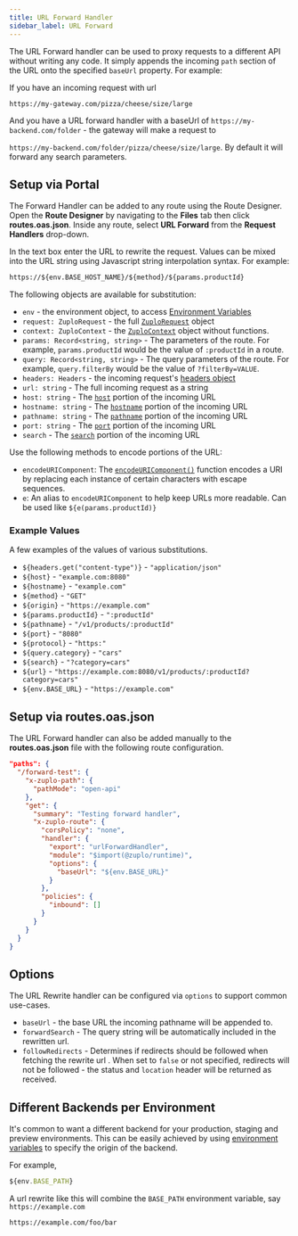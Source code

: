 ```yaml
---
title: URL Forward Handler
sidebar_label: URL Forward
---
```


The URL Forward handler can be used to proxy requests to a different API without
writing any code. It simply appends the incoming `path` section of the URL onto
the specified `baseUrl` property. For example:

If you have an incoming request with url

`https://my-gateway.com/pizza/cheese/size/large`

And you have a URL forward handler with a baseUrl of
`https://my-backend.com/folder` - the gateway will make a request to

`https://my-backend.com/folder/pizza/cheese/size/large`. By default it will
forward any search parameters.

## Setup via Portal

The Forward Handler can be added to any route using the Route Designer. Open the
**Route Designer** by navigating to the <CodeEditorTabIcon /> **Files** tab then
click **routes.oas.json**. Inside any route, select **URL Forward** from the
**Request Handlers** drop-down.

In the text box enter the URL to rewrite the request. Values can be mixed into
the URL string using Javascript string interpolation syntax. For example:

```txt
https://${env.BASE_HOST_NAME}/${method}/${params.productId}
```

The following objects are available for substitution:

- `env` - the environment object, to access
  [Environment Variables](../articles/environment-variables.md)
- `request: ZuploRequest` - the full
  [`ZuploRequest`](../articles/zuplo-request.md) object
- `context: ZuploContext` - the [`ZuploContext`](../articles/zuplo-context.md)
  object without functions.
- `params: Record<string, string>` - The parameters of the route. For example,
  `params.productId` would be the value of `:productId` in a route.
- `query: Record<string, string>` - The query parameters of the route. For
  example, `query.filterBy` would be the value of `?filterBy=VALUE`.
- `headers: Headers` - the incoming request's
  [headers object](https://developer.mozilla.org/en-US/docs/Web/API/Headers)
- `url: string` - The full incoming request as a string
- `host: string` - The
  [`host`](https://developer.mozilla.org/en-US/docs/Web/API/URL/host) portion of
  the incoming URL
- `hostname: string` - The
  [`hostname`](https://developer.mozilla.org/en-US/docs/Web/API/URL/hostname)
  portion of the incoming URL
- `pathname: string` - The
  [`pathname`](https://developer.mozilla.org/en-US/docs/Web/API/URL/pathname)
  portion of the incoming URL
- `port: string` - The
  [`port`](https://developer.mozilla.org/en-US/docs/Web/API/URL/port) portion of
  the incoming URL
- `search` - The
  [`search`](https://developer.mozilla.org/en-US/docs/Web/API/URL/search)
  portion of the incoming URL

Use the following methods to encode portions of the URL:

- `encodeURIComponent`: The
  [`encodeURIComponent()`](https://developer.mozilla.org/en-US/docs/Web/JavaScript/Reference/Global_Objects/encodeURIComponent)
  function encodes a URI by replacing each instance of certain characters with
  escape sequences.
- `e`: An alias to `encodeURIComponent` to help keep URLs more readable. Can be
  used like `${e(params.productId)}`

### Example Values

A few examples of the values of various substitutions.

- `${headers.get("content-type")}` - `"application/json"`
- `${host}` - `"example.com:8080"`
- `${hostname}` - `"example.com"`
- `${method}` - `"GET"`
- `${origin}` - `"https://example.com"`
- `${params.productId}` - `":productId"`
- `${pathname}` - `"/v1/products/:productId"`
- `${port}` - `"8080"`
- `${protocol}` - `"https:"`
- `${query.category}` - `"cars"`
- `${search}` - `"?category=cars"`
- `${url}` - `"https://example.com:8080/v1/products/:productId?category=cars"`
- `${env.BASE_URL}` - `"https://example.com"`

## Setup via routes.oas.json

The URL Forward handler can also be added manually to the **routes.oas.json**
file with the following route configuration.

```json
"paths": {
  "/forward-test": {
    "x-zuplo-path": {
      "pathMode": "open-api"
    },
    "get": {
      "summary": "Testing forward handler",
      "x-zuplo-route": {
        "corsPolicy": "none",
        "handler": {
          "export": "urlForwardHandler",
          "module": "$import(@zuplo/runtime)",
          "options": {
            "baseUrl": "${env.BASE_URL}"
          }
        },
        "policies": {
          "inbound": []
        }
      }
    }
  }
}
```

## Options

The URL Rewrite handler can be configured via `options` to support common
use-cases.

- `baseUrl` - the base URL the incoming pathname will be appended to.
- `forwardSearch` - The query string will be automatically included in the
  rewritten url.
- `followRedirects` - Determines if redirects should be followed when fetching
  the rewrite url . When set to `false` or not specified, redirects will not be
  followed - the status and `location` header will be returned as received.

## Different Backends per Environment

It's common to want a different backend for your production, staging and preview
environments. This can be easily achieved by using
[environment variables](../articles/environment-variables.md) to specify the
origin of the backend.

For example,

```js
${env.BASE_PATH}
```

A url rewrite like this will combine the `BASE_PATH` environment variable, say
`https://example.com`

```txt
https://example.com/foo/bar
```

